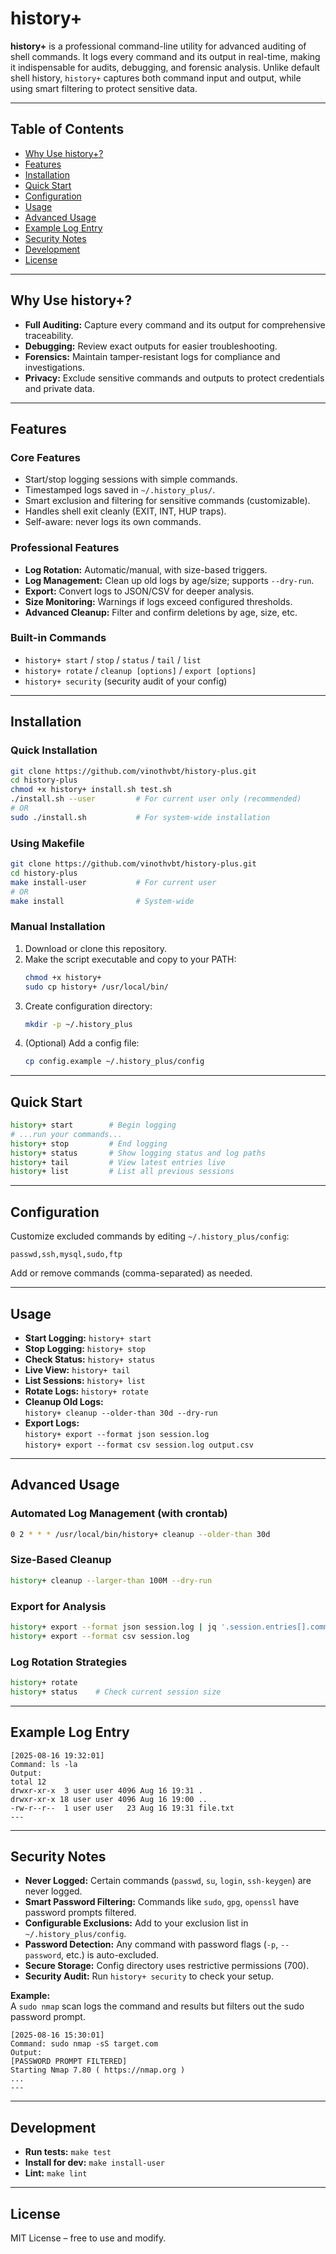 # history+

**history+** is a professional command-line utility for advanced auditing of shell commands. It logs every command and its output in real-time, making it indispensable for audits, debugging, and forensic analysis. Unlike default shell history, `history+` captures both command input and output, while using smart filtering to protect sensitive data.

---

## Table of Contents

- [Why Use history+?](#why-use-history)
- [Features](#features)
- [Installation](#installation)
- [Quick Start](#quick-start)
- [Configuration](#configuration)
- [Usage](#usage)
- [Advanced Usage](#advanced-usage)
- [Example Log Entry](#example-log-entry)
- [Security Notes](#security-notes)
- [Development](#development)
- [License](#license)

---

## Why Use history+?

- **Full Auditing:** Capture every command and its output for comprehensive traceability.
- **Debugging:** Review exact outputs for easier troubleshooting.
- **Forensics:** Maintain tamper-resistant logs for compliance and investigations.
- **Privacy:** Exclude sensitive commands and outputs to protect credentials and private data.

---

## Features

### Core Features
- Start/stop logging sessions with simple commands.
- Timestamped logs saved in `~/.history_plus/`.
- Smart exclusion and filtering for sensitive commands (customizable).
- Handles shell exit cleanly (EXIT, INT, HUP traps).
- Self-aware: never logs its own commands.

### Professional Features
- **Log Rotation:** Automatic/manual, with size-based triggers.
- **Log Management:** Clean up old logs by age/size; supports `--dry-run`.
- **Export:** Convert logs to JSON/CSV for deeper analysis.
- **Size Monitoring:** Warnings if logs exceed configured thresholds.
- **Advanced Cleanup:** Filter and confirm deletions by age, size, etc.

### Built-in Commands
- `history+ start` / `stop` / `status` / `tail` / `list`
- `history+ rotate` / `cleanup [options]` / `export [options]`
- `history+ security` (security audit of your config)

---

## Installation

### Quick Installation

```bash
git clone https://github.com/vinothvbt/history-plus.git
cd history-plus
chmod +x history+ install.sh test.sh
./install.sh --user         # For current user only (recommended)
# OR
sudo ./install.sh           # For system-wide installation
```

### Using Makefile

```bash
git clone https://github.com/vinothvbt/history-plus.git
cd history-plus
make install-user           # For current user
# OR
make install                # System-wide
```

### Manual Installation

1. Download or clone this repository.
2. Make the script executable and copy to your PATH:
    ```bash
    chmod +x history+
    sudo cp history+ /usr/local/bin/
    ```
3. Create configuration directory:
    ```bash
    mkdir -p ~/.history_plus
    ```
4. (Optional) Add a config file:
    ```bash
    cp config.example ~/.history_plus/config
    ```

---

## Quick Start

```bash
history+ start        # Begin logging
# ...run your commands...
history+ stop         # End logging
history+ status       # Show logging status and log paths
history+ tail         # View latest entries live
history+ list         # List all previous sessions
```

---

## Configuration

Customize excluded commands by editing `~/.history_plus/config`:

```
passwd,ssh,mysql,sudo,ftp
```

Add or remove commands (comma-separated) as needed.

---

## Usage

- **Start Logging:** `history+ start`
- **Stop Logging:** `history+ stop`
- **Check Status:** `history+ status`
- **Live View:** `history+ tail`
- **List Sessions:** `history+ list`
- **Rotate Logs:** `history+ rotate`
- **Cleanup Old Logs:**  
  `history+ cleanup --older-than 30d --dry-run`
- **Export Logs:**  
  `history+ export --format json session.log`  
  `history+ export --format csv session.log output.csv`

---

## Advanced Usage

### Automated Log Management (with crontab)
```bash
0 2 * * * /usr/local/bin/history+ cleanup --older-than 30d
```

### Size-Based Cleanup
```bash
history+ cleanup --larger-than 100M --dry-run
```

### Export for Analysis
```bash
history+ export --format json session.log | jq '.session.entries[].command'
history+ export --format csv session.log
```

### Log Rotation Strategies
```bash
history+ rotate
history+ status    # Check current session size
```

---

## Example Log Entry

```
[2025-08-16 19:32:01]
Command: ls -la
Output:
total 12
drwxr-xr-x  3 user user 4096 Aug 16 19:31 .
drwxr-xr-x 18 user user 4096 Aug 16 19:00 ..
-rw-r--r--  1 user user   23 Aug 16 19:31 file.txt
---
```

---

## Security Notes

- **Never Logged:** Certain commands (`passwd`, `su`, `login`, `ssh-keygen`) are never logged.
- **Smart Password Filtering:** Commands like `sudo`, `gpg`, `openssl` have password prompts filtered.
- **Configurable Exclusions:** Add to your exclusion list in `~/.history_plus/config`.
- **Password Detection:** Any command with password flags (`-p`, `--password`, etc.) is auto-excluded.
- **Secure Storage:** Config directory uses restrictive permissions (700).
- **Security Audit:** Run `history+ security` to check your setup.

**Example:**  
A `sudo nmap` scan logs the command and results but filters out the sudo password prompt.

```
[2025-08-16 15:30:01]
Command: sudo nmap -sS target.com
Output:
[PASSWORD PROMPT FILTERED]
Starting Nmap 7.80 ( https://nmap.org )
...
---
```

---

## Development

- **Run tests:** `make test`
- **Install for dev:** `make install-user`
- **Lint:** `make lint`

---

## License

MIT License – free to use and modify.
